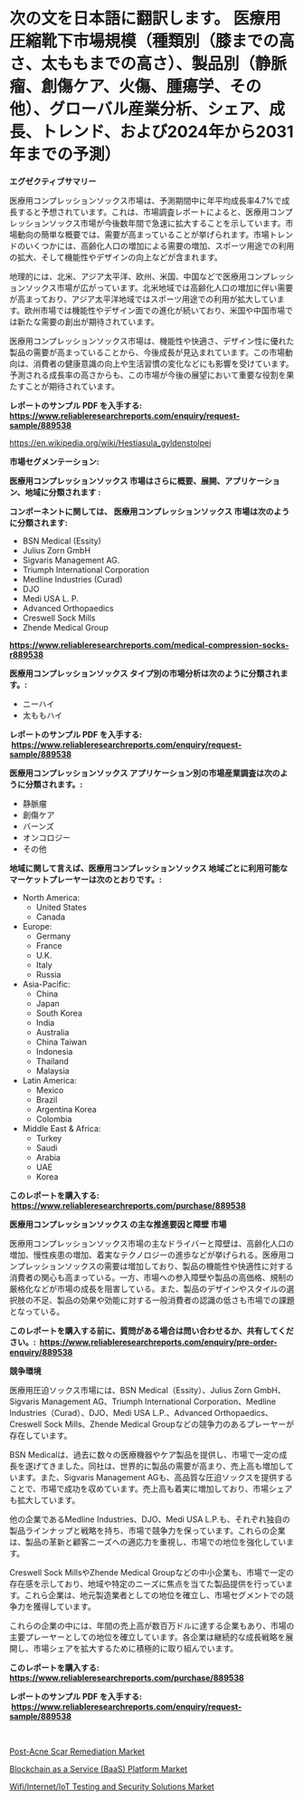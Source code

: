 <p><h1>次の文を日本語に翻訳します。 医療用圧縮靴下市場規模（種類別（膝までの高さ、太ももまでの高さ）、製品別（静脈瘤、創傷ケア、火傷、腫瘍学、その他）、グローバル産業分析、シェア、成長、トレンド、および2024年から2031年までの予測）</h1></p><p><strong>エグゼクティブサマリー</strong></p>
<p><p>医療用コンプレッションソックス市場は、予測期間中に年平均成長率4.7%で成長すると予想されています。これは、市場調査レポートによると、医療用コンプレッションソックス市場が今後数年間で急速に拡大することを示しています。市場動向の簡単な概要では、需要が高まっていることが挙げられます。市場トレンドのいくつかには、高齢化人口の増加による需要の増加、スポーツ用途での利用の拡大、そして機能性やデザインの向上などが含まれます。</p><p>地理的には、北米、アジア太平洋、欧州、米国、中国などで医療用コンプレッションソックス市場が広がっています。北米地域では高齢化人口の増加に伴い需要が高まっており、アジア太平洋地域ではスポーツ用途での利用が拡大しています。欧州市場では機能性やデザイン面での進化が続いており、米国や中国市場では新たな需要の創出が期待されています。</p><p>医療用コンプレッションソックス市場は、機能性や快適さ、デザイン性に優れた製品の需要が高まっていることから、今後成長が見込まれています。この市場動向は、消費者の健康意識の向上や生活習慣の変化などにも影響を受けています。予測される成長率の高さからも、この市場が今後の展望において重要な役割を果たすことが期待されています。</p></p>
<p><strong>レポートのサンプル PDF を入手する: <a href="https://www.reliableresearchreports.com/enquiry/request-sample/889538">https://www.reliableresearchreports.com/enquiry/request-sample/889538</a></strong></p>
<p><a href="https://en.wikipedia.org/wiki/Hestiasula_gyldenstolpei">https://en.wikipedia.org/wiki/Hestiasula_gyldenstolpei</a></p>
<p><strong>市場セグメンテーション:</strong></p>
<p><strong> 医療用コンプレッションソックス 市場はさらに概要、展開、アプリケーション、地域に分類されます :</strong></p>
<p><strong>コンポーネントに関しては、 医療用コンプレッションソックス 市場は次のように分類されます: &nbsp;</strong></p>
<p><ul><li>BSN Medical (Essity)</li><li>Julius Zorn GmbH</li><li>Sigvaris Management AG.</li><li>Triumph International Corporation</li><li>Medline Industries (Curad)</li><li>DJO</li><li>Medi USA L. P.</li><li>Advanced Orthopaedics</li><li>Creswell Sock Mills</li><li>Zhende Medical Group</li></ul></p>
<p><strong><a href="https://www.reliableresearchreports.com/medical-compression-socks-r889538">https://www.reliableresearchreports.com/medical-compression-socks-r889538</a></strong></p>
<p><strong> 医療用コンプレッションソックス タイプ別の市場分析は次のように分類されます。:</strong></p>
<p><ul><li>ニーハイ</li><li>太ももハイ</li></ul></p>
<p><strong>レポートのサンプル PDF を入手する: &nbsp;<a href="https://www.reliableresearchreports.com/enquiry/request-sample/889538">https://www.reliableresearchreports.com/enquiry/request-sample/889538</a></strong></p>
<p><strong> 医療用コンプレッションソックス アプリケーション別の市場産業調査は次のように分類されます。:</strong></p>
<p><ul><li>静脈瘤</li><li>創傷ケア</li><li>バーンズ</li><li>オンコロジー</li><li>その他</li></ul></p>
<p><strong>地域に関して言えば、医療用コンプレッションソックス 地域ごとに利用可能なマーケットプレーヤーは次のとおりです。:</strong></p>
<p><ul>
    <li>
        North America:
        <ul>
            <li>United States</li>
            <li>Canada</li>
        </ul>
    </li>
    <li>
        Europe:
        <ul>
            <li>Germany</li>
            <li>France</li>
            <li>U.K.</li>
            <li>Italy</li>
            <li>Russia</li>
        </ul>
    </li>
    <li>
        Asia-Pacific:
        <ul>
            <li>China</li>
            <li>Japan</li>
            <li>South Korea</li>
            <li>India</li>
            <li>Australia</li>
            <li>China Taiwan</li>
            <li>Indonesia</li>
            <li>Thailand</li>
            <li>Malaysia</li>
        </ul>
    </li>
    <li>
        Latin America:
        <ul>
            <li>Mexico</li>
            <li>Brazil</li>
            <li>Argentina Korea</li>
            <li>Colombia</li>
        </ul>
    </li>
    <li>
        Middle East & Africa:
        <ul>
            <li>Turkey</li>
            <li>Saudi</li>
            <li>Arabia</li>
            <li>UAE</li>
            <li>Korea</li>
        </ul>
    </li>
    </ul></p>
<p><strong>このレポートを購入する: &nbsp;<a href="https://www.reliableresearchreports.com/purchase/889538">https://www.reliableresearchreports.com/purchase/889538</a></strong></p>
<p><strong>医療用コンプレッションソックス の主な推進要因と障壁 市場</strong></p>
<p><p>医療用コンプレッションソックス市場の主なドライバーと障壁は、高齢化人口の増加、慢性疾患の増加、着実なテクノロジーの進歩などが挙げられる。医療用コンプレッションソックスの需要は増加しており、製品の機能性や快適性に対する消費者の関心も高まっている。一方、市場への参入障壁や製品の高価格、規制の厳格化などが市場の成長を阻害している。また、製品のデザインやスタイルの選択肢の不足、製品の効果や効能に対する一般消費者の認識の低さも市場での課題となっている。</p></p>
<p><strong>このレポートを購入する前に、質問がある場合は問い合わせるか、共有してください。:&nbsp; <a href="https://www.reliableresearchreports.com/enquiry/pre-order-enquiry/889538">https://www.reliableresearchreports.com/enquiry/pre-order-enquiry/889538</a></strong></p>
<p><strong>競争環境</strong></p>
<p><p>医療用圧迫ソックス市場には、BSN Medical（Essity）、Julius Zorn GmbH、Sigvaris Management AG、Triumph International Corporation、Medline Industries（Curad）、DJO、Medi USA L.P.、Advanced Orthopaedics、Creswell Sock Mills、Zhende Medical Groupなどの競争力のあるプレーヤーが存在しています。</p><p>BSN Medicalは、過去に数々の医療機器やケア製品を提供し、市場で一定の成長を遂げてきました。同社は、世界的に製品の需要が高まり、売上高も増加しています。また、Sigvaris Management AGも、高品質な圧迫ソックスを提供することで、市場で成功を収めています。売上高も着実に増加しており、市場シェアも拡大しています。</p><p>他の企業であるMedline Industries、DJO、Medi USA L.P.も、それぞれ独自の製品ラインナップと戦略を持ち、市場で競争力を保っています。これらの企業は、製品の革新と顧客ニーズへの適応力を重視し、市場での地位を強化しています。</p><p>Creswell Sock MillsやZhende Medical Groupなどの中小企業も、市場で一定の存在感を示しており、地域や特定のニーズに焦点を当てた製品提供を行っています。これら企業は、地元製造業者としての地位を確立し、市場セグメントでの競争力を獲得しています。</p><p>これらの企業の中には、年間の売上高が数百万ドルに達する企業もあり、市場の主要プレーヤーとしての地位を確立しています。各企業は継続的な成長戦略を展開し、市場シェアを拡大するために積極的に取り組んでいます。</p></p>
<p><strong>このレポートを購入する: &nbsp; <a href="https://www.reliableresearchreports.com/purchase/889538">https://www.reliableresearchreports.com/purchase/889538</a></strong></p>
<p><strong>レポートのサンプル PDF を入手する: &nbsp;<a href="https://www.reliableresearchreports.com/enquiry/request-sample/889538">https://www.reliableresearchreports.com/enquiry/request-sample/889538</a></strong><strong></strong></p>
<p>&nbsp;</p>
<p><p><a href="https://github.com/mdmasty/Market-Research-Report-List-1/blob/main/post-acne-scar-remediation-market.md">Post-Acne Scar Remediation Market</a></p><p><a href="https://github.com/baileope6754/Market-Research-Report-List-1/blob/main/blockchain-as-a-service-baas-platform-market.md">Blockchain as a Service (BaaS) Platform Market</a></p><p><a href="https://github.com/salfordkingie/Market-Research-Report-List-1/blob/main/wifiinternetiot-testing-and-security-solutions-market.md">Wifi/Internet/IoT Testing and Security Solutions Market</a></p></p>